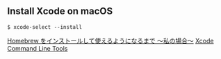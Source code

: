 ## Install Xcode on macOS

```
$ xcode-select --install
```

[Homebrew をインストールして使えるようになるまで 〜私の場合〜](https://qiita.com/megu_ma/items/820695ac525030285682)
[Xcode Command Line Tools](http://railsapps.github.io/xcode-command-line-tools.html)
